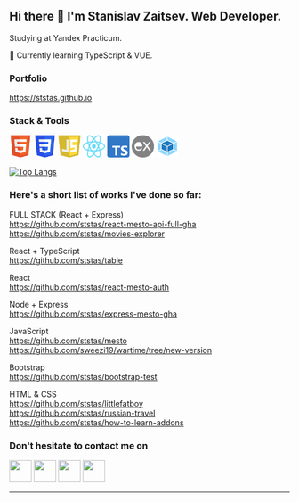 ## Hi there 👋 I'm Stanislav Zaitsev. Web Developer.

Studying at Yandex Practicum.<br>

🌱 Currently learning TypeScript & VUE.<br>

### Portfolio 
https://ststas.github.io

### Stack & Tools
<a href="https://www.w3.org/html/"><img src="https://github.com/ststas/ststas/blob/main/HTML5.svg" width="40" height="40"></a>
<a href="https://www.w3schools.com/css/"><img src="https://github.com/ststas/ststas/blob/main/CSS3.svg" width="40" height="40"></a>
<a href="https://www.ecma-international.org/publications-and-standards/standards/ecma-262/"><img src="https://github.com/ststas/ststas/blob/main/javascript-logo.png" width="40" height="40"></a>
<a href="https://react.dev/"><img src="https://github.com/ststas/ststas/blob/main/React-icon.svg" width="40" height="40"></a>
<a href="https://www.typescriptlang.org/"><img src="https://github.com/ststas/ststas/blob/main/ts-logo.svg" width="40" height="40"></a>
<a href="https://expressjs.com/"><img src="https://github.com/ststas/ststas/blob/main/express-logo.png" width="40" height="40"></a>
<a href="https://webpack.js.org/"><img src="https://github.com/ststas/ststas/blob/main/webpack-icon.svg" width="40" height="40"></a>

[![Top Langs](https://github-readme-stats.vercel.app/api/top-langs/?username=ststas&layout=compact)](https://github.com/ststas)

### Here's a short list of works I've done so far:

FULL STACK (React + Express)
<br>https://github.com/ststas/react-mesto-api-full-gha<br>
https://github.com/ststas/movies-explorer

React + TypeScript 
<br>https://github.com/ststas/table<br>

React<br>https://github.com/ststas/react-mesto-auth

Node + Express<br>https://github.com/ststas/express-mesto-gha

JavaScript<br>https://github.com/ststas/mesto<br>
https://github.com/sweezi19/wartime/tree/new-version

Bootstrap<br>
https://github.com/ststas/bootstrap-test

HTML & CSS<br>
https://github.com/ststas/littlefatboy<br>
https://github.com/ststas/russian-travel<br>
https://github.com/ststas/how-to-learn-addons

### Don't hesitate to contact me on 
<a href="https://www.linkedin.com/in/stanislav-zaytsev-22401322a"><img src="https://upload.wikimedia.org/wikipedia/commons/8/81/LinkedIn_icon.svg" width="40" height="40"></a> 
<a href="https://t.me/stanislavzaytsev"><img src="https://upload.wikimedia.org/wikipedia/commons/8/82/Telegram_logo.svg" width="40" height="40"></a> 
<a href="https://www.facebook.com/zaitsev.stas"><img src="https://upload.wikimedia.org/wikipedia/commons/b/b8/2021_Facebook_icon.svg" width="40" height="40"></a> 
<a href="https://www.instagram.com/hugegrandma/"><img src="https://upload.wikimedia.org/wikipedia/commons/a/a5/Instagram_icon.png" width="40" height="40"></a>

****


<!--
**ststas/ststas** is a ✨ _special_ ✨ repository because its `README.md` (this file) appears on your GitHub profile.

Here are some ideas to get you started:

- 🔭 I’m currently working on ...
- 🌱 I’m currently learning ...
- 👯 I’m looking to collaborate on ...
- 🤔 I’m looking for help with ...
- 💬 Ask me about ...
- 📫 How to reach me: ...
- 😄 Pronouns: ...
- ⚡ Fun fact: ...
-->
